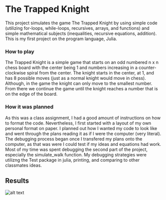 # The Trapped Knight
This project simulates the game The Trapped Knight by using simple code (utilizing for-loops, while-loops, recursives, arrays, and functions) 
and simple mathematical subjects (inequalities, recursive equations, addition). 
This is my first project on the program language, Julia. 

### How to play
The Trapped Knight is a simple game that starts on an odd numbered n x n chess board with the center being 1 and numbers increasing in a counter-clockwise spiral from the center. 
The knight starts in the center, at 1, and has 8 possible moves (just as a normal knight would move in chess). Although, in the game the knight can only move to the smallest number.
From there we continue the game until the knight reaches a number that is on the edge of the board.

### How it was planned
As this was a class assignment, I had a good amount of instructions on how to format the code. Nevertheless, I first started with a layout of my own personal format on paper.
I planned out how I wanted my code to look like and went through the plans reading it as if I were the computer (very literal). The debugging process began once I transfered 
my plans onto the computer, as that was were I could test if my ideas and equations had work. Most of my time was spent debugging the second part of the project, especially the simulate_walk function.
My debugging strategies were utilizng the Test package in julia, printing, and comparing to other classmates ideas. 

## Results

![alt text](Logo)

[logo]:<https://github.com/user-attachments/assets/522a41f5-7a80-473b-a1ae-36c4196d4d58>
